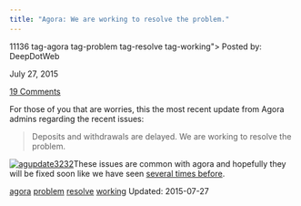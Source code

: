 ```yaml
---
title: "Agora: We are working to resolve the problem."
---
```


11136 tag-agora tag-problem tag-resolve tag-working">
Posted by: DeepDotWeb 

<span>July 27, 2015</span>

<span><a href="/2015/07/27/agora-we-are-working-to-resolve-the-problem/#comments">19 Comments</a></span>
</p>

    
<p>For those of you that are worries, this the most recent update from Agora admins regarding the recent issues:</p>
<blockquote><p>Deposits and withdrawals are delayed. We are working to resolve the problem.</p></blockquote>
<p><a href="/imgs/2015/07/agupdate3232.png"><img class="aligncenter size-full wp-image-11137" src="/imgs/2015/07/agupdate3232.png" alt="agupdate3232" width="861" height="67" srcset="/imgs/2015/07/agupdate3232.png 861w, /imgs/2015/07/agupdate3232-300x23.png 300w" sizes="(max-width: 861px) 100vw, 861px" /></a>These issues are common with agora and hopefully they will be fixed soon like we have seen <a href="/tag/agora/">several times before</a>.</p>
</div>
<a href="/tag/agora/" rel="tag">agora</a> <a href="/tag/problem/" rel="tag">problem</a> <a href="/tag/resolve/" rel="tag">resolve</a> <a href="/tag/working/" rel="tag">working</a></span> 
Updated: 2015-07-27

    
